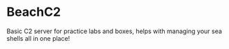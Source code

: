 # BeachC2
Basic C2 server for practice labs and boxes, helps with managing your sea shells all in one place!
